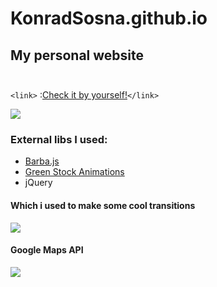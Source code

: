 # KonradSosna.github.io

## My personal website<br><br>
`<link>` :[Check it by yourself!](https://konradsosna.github.io/ "My personal website")`</link>` 

![](https://media.giphy.com/media/Plx6JLzCUp4JFoQoqC/giphy.gif)


### External libs I used:

- [Barba.js](https://barba.js.org/)
- [Green Stock Animations](https://greensock.com/gsap/)
- jQuery

#### Which i used to make some cool transitions
![](https://media.giphy.com/media/R0irIWO9SanQ7YM5N4/giphy.gif)


#### Google Maps API
![](https://media.giphy.com/media/1pZsCdcAPBuFz3IT6x/giphy.gif)
